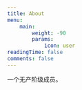 ```yaml
---
title: About
menu:
    main: 
        weight: -90
        params:
            icon: user
readingTime: false
comments: false
---
```


一个无产阶级成员。